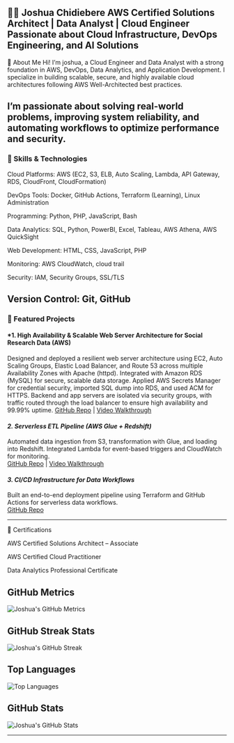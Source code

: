 🧑‍💻 Joshua Chidiebere
AWS Certified Solutions Architect | Data Analyst | Cloud Engineer
Passionate about Cloud Infrastructure, DevOps Engineering, and AI Solutions
---

📌 About Me
Hi! I’m joshua, a Cloud Engineer and Data Analyst with a strong foundation in AWS, DevOps, Data Analytics, and Application Development. I specialize in building scalable, secure, and highly available cloud architectures following AWS Well-Architected best practices.

I’m passionate about solving real-world problems, improving system reliability, and automating workflows to optimize performance and security.
---

### 🔧 Skills & Technologies

Cloud Platforms: AWS (EC2, S3, ELB, Auto Scaling, Lambda, API Gateway, RDS, CloudFront, CloudFormation)

DevOps Tools: Docker, GitHub Actions, Terraform (Learning), Linux Administration

Programming: Python, PHP, JavaScript, Bash

Data Analytics: SQL, Python, PowerBI, Excel, Tableau, AWS Athena, AWS QuickSight

Web Development: HTML, CSS, JavaScript, PHP

Monitoring: AWS CloudWatch, cloud trail

Security: IAM, Security Groups, SSL/TLS

Version Control: Git, GitHub
---

### 🚀 Featured Projects

#### *1. High Availability & Scalable Web Server Architecture for Social Research Data (AWS)
Designed and deployed a resilient web server architecture using EC2, Auto Scaling Groups, Elastic Load Balancer, and Route 53 across multiple Availability Zones with Apache (httpd). Integrated with Amazon RDS (MySQL) for secure, scalable data storage. Applied AWS Secrets Manager for credential security, imported SQL dump into RDS, and used ACM for HTTPS. Backend and app servers are isolated via security groups, with traffic routed through the load balancer to ensure high availability and 99.99% uptime. 
[GitHub Repo](https://github.com/joshua3309/high-availability-scalable-web-server) | [Video Walkthrough](https://youtu.be/YOUR_VIDEO_ID)

#### *2. Serverless ETL Pipeline (AWS Glue + Redshift)*
Automated data ingestion from S3, transformation with Glue, and loading into Redshift. Integrated Lambda for event-based triggers and CloudWatch for monitoring.  
[GitHub Repo](https://github.com/joshua3309/etl-serverless) | [Video Walkthrough](https://youtu.be/YOUR_VIDEO_ID)

#### *3. CI/CD Infrastructure for Data Workflows*
Built an end-to-end deployment pipeline using Terraform and GitHub Actions for serverless data workflows.  
[GitHub Repo](https://github.com/joshua3309/ci-cd-data-iac)

---

🏅 Certifications

AWS Certified Solutions Architect – Associate

AWS Certified Cloud Practitioner

Data Analytics Professional Certificate

## GitHub Metrics

![Joshua's GitHub Metrics](https://github-readme-metrics.vercel.app/api?username=joshua3309&show=reviews,discussions,repository_languages,stars&theme=tokyonight)

## GitHub Streak Stats

![Joshua's GitHub Streak](https://github-readme-streak-stats.herokuapp.com/?user=joshua3309&theme=tokyonight)

## Top Languages

![Top Languages](https://github-readme-stats.vercel.app/api/top-langs/?username=joshua3309&layout=compact&theme=tokyonight)

## GitHub Stats

![Joshua's GitHub Stats](https://github-readme-stats.vercel.app/api?username=joshua3309&show_icons=true&theme=tokyonight)

---
